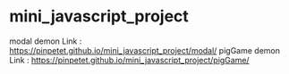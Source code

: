 # mini_javascript_project
modal
demon Link : https://pinpetet.github.io/mini_javascript_project/modal/
pigGame
demon Link : https://pinpetet.github.io/mini_javascript_project/pigGame/

